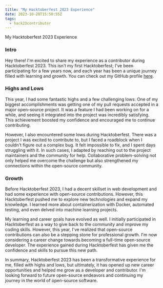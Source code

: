 ```yaml
---
title: "My Hacktoberfest 2023 Experience"
date: 2023-10-28T15:50:55Z
tags:
  - hack23contributor
---
```


My Hacktoberfest 2023 Experience

### Intro
Hey there! I'm excited to share my experience as a contributor during Hacktoberfest 2023. This isn't my first Hacktoberfest; I've been participating for a few years now, and each year has been a unique journey filled with learning and growth. You can check out my GitHub profile [here](https://github.com/priyanshuverma-dev).

### Highs and Lows
This year, I had some fantastic highs and a few challenging lows. One of my biggest accomplishments was getting one of my pull requests accepted in a major open-source project. It was a feature I had been working on for a while, and seeing it integrated into the project was incredibly satisfying. This achievement boosted my confidence and encouraged me to continue contributing.

However, I also encountered some lows during Hacktoberfest. There was a project I was excited to contribute to, but I faced a roadblock when I couldn't figure out a complex bug. It felt impossible to fix, and I spent days struggling with it. In such cases, I adapted by reaching out to the project maintainers and the community for help. Collaborative problem-solving not only helped me overcome the challenge but also strengthened my connections within the open-source community.

### Growth
Before Hacktoberfest 2023, I had a decent skillset in web development and had some experience with open-source contributions. However, this Hacktoberfest pushed me to explore new technologies and expand my knowledge. I learned more about containerization with Docker, automated testing, and even delved into machine learning projects.

My learning and career goals have evolved as well. I initially participated in Hacktoberfest as a way to give back to the community and improve my coding skills. However, this year, I've realized that open-source contributions can also be a stepping stone for professional growth. I'm now considering a career change towards becoming a full-time open-source developer. The experience gained during Hacktoberfest has given me the confidence and skills to pursue this new path.

In summary, Hacktoberfest 2023 has been a transformative experience for me, filled with highs and lows, but ultimately, it has opened up new career opportunities and helped me grow as a developer and contributor. I'm looking forward to future open-source endeavors and continuing my journey in the world of open-source software.
 